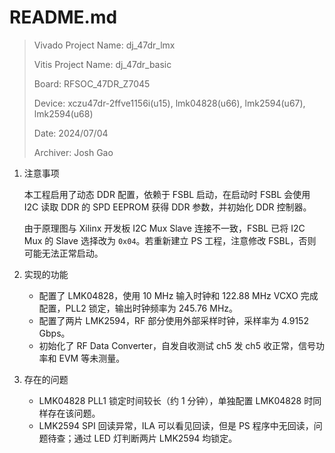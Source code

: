# README.md

> Vivado Project Name: dj_47dr_lmx
>
> Vitis Project Name: dj_47dr_basic
>
> Board: RFSOC_47DR_Z7045
>
> Device: xczu47dr-2ffve1156i(u15), lmk04828(u66), lmk2594(u67), lmk2594(u68)
>
> Date: 2024/07/04
>
> Archiver: Josh Gao

1. 注意事项

   本工程启用了动态 DDR 配置，依赖于 FSBL 启动，在启动时 FSBL 会使用 I2C 读取 DDR 的 SPD EEPROM 获得 DDR 参数，并初始化 DDR 控制器。

   由于原理图与 Xilinx 开发板 I2C Mux Slave 连接不一致，FSBL 已将 I2C Mux 的 Slave 选择改为 `0x04`。若重新建立 PS 工程，注意修改 FSBL，否则可能无法正常启动。

2. 实现的功能

   - 配置了 LMK04828，使用 10 MHz 输入时钟和 122.88 MHz VCXO 完成配置，PLL2 锁定，输出时钟频率为 245.76 MHz。
   - 配置了两片 LMK2594，RF 部分使用外部采样时钟，采样率为 4.9152 Gbps。
   - 初始化了 RF Data Converter，自发自收测试 ch5 发 ch5 收正常，信号功率和 EVM 等未测量。

3. 存在的问题

   - LMK04828 PLL1 锁定时间较长（约 1 分钟），单独配置 LMK04828 时同样存在该问题。
   - LMK2594 SPI 回读异常，ILA 可以看见回读，但是 PS 程序中无回读，问题待查；通过 LED 灯判断两片 LMK2594 均锁定。
